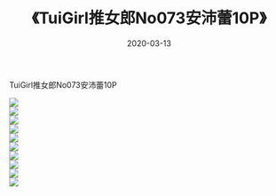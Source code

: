 ﻿---
layout: post
title:  《TuiGirl推女郎No073安沛蕾10P》
date:   2020-03-13
img: http://img.660000.xyz/Sharelink/性感/2020/TuiGirl推女郎No073安沛蕾10P/000.jpg
categories: [美女, 清纯, 唯美]
---

TuiGirl推女郎No073安沛蕾10P

  ![](http://img.660000.xyz/Sharelink/性感/2020/TuiGirl推女郎No073安沛蕾10P/001.jpg) <br> ![](http://img.660000.xyz/Sharelink/性感/2020/TuiGirl推女郎No073安沛蕾10P/002.jpg) <br> ![](http://img.660000.xyz/Sharelink/性感/2020/TuiGirl推女郎No073安沛蕾10P/003.jpg) <br> ![](http://img.660000.xyz/Sharelink/性感/2020/TuiGirl推女郎No073安沛蕾10P/004.jpg) <br> ![](http://img.660000.xyz/Sharelink/性感/2020/TuiGirl推女郎No073安沛蕾10P/005.jpg) <br> ![](http://img.660000.xyz/Sharelink/性感/2020/TuiGirl推女郎No073安沛蕾10P/006.jpg) <br> ![](http://img.660000.xyz/Sharelink/性感/2020/TuiGirl推女郎No073安沛蕾10P/007.jpg) <br> ![](http://img.660000.xyz/Sharelink/性感/2020/TuiGirl推女郎No073安沛蕾10P/008.jpg) <br> ![](http://img.660000.xyz/Sharelink/性感/2020/TuiGirl推女郎No073安沛蕾10P/009.jpg) <br> ![](http://img.660000.xyz/Sharelink/性感/2020/TuiGirl推女郎No073安沛蕾10P/010.jpg) <br>